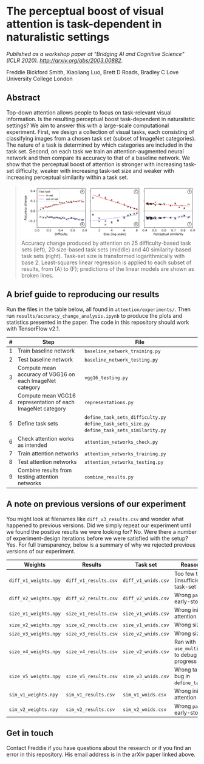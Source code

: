 # The perceptual boost of visual attention is task-dependent in naturalistic settings
*Published as a workshop paper at "Bridging AI and Cognitive Science" (ICLR 2020). http://arxiv.org/abs/2003.00882.*

Freddie Bickford Smith, Xiaoliang Luo, Brett D Roads, Bradley C Love\
University College London

## Abstract
Top-down attention allows people to focus on task-relevant visual information. Is the resulting perceptual boost task-dependent in naturalistic settings? We aim to answer this with a large-scale computational experiment. First, we design a collection of visual tasks, each consisting of classifying images from a chosen task set (subset of ImageNet categories). The nature of a task is determined by which categories are included in the task set. Second, on each task we train an attention-augmented neural network and then compare its accuracy to that of a baseline network. We show that the perceptual boost of attention is stronger with increasing task-set difficulty, weaker with increasing task-set size and weaker with increasing perceptual similarity within a task set.

>![](/results/accuracy_change_plots.png)
>Accuracy change produced by attention on 25 difficulty-based task sets (left), 20 size-based task sets (middle) and 40 similarity-based task sets (right). Task-set size is transformed logarithmically with base 2. Least-squares linear regression is applied to each subset of results, from (A) to (F); predictions of the linear models are shown as broken lines.

## A brief guide to reproducing our results
Run the files in the table below, all found in `attention/experiments/`. Then run `results/accuracy_change_analysis.ipynb` to produce the plots and statistics presented in the paper. The code in this repository should work with TensorFlow v2.1.

\# | Step | File
-|-|-
1 | Train baseline network | `baseline_network_training.py`
2 | Test baseline network | `baseline_network_testing.py`
3 | Compute mean accuracy of VGG16 on each ImageNet category | `vgg16_testing.py`
4 | Compute mean VGG16 representation of each ImageNet category | `representations.py`
5 | Define task sets | `define_task_sets_difficulty.py` `define_task_sets_size.py` `define_task_sets_similarity.py`
6 | Check attention works as intended | `attention_networks_check.py`
7 | Train attention networks | `attention_networks_training.py`
8 | Test attention networks | `attention_networks_testing.py`
9 | Combine results from testing attention networks | `combine_results.py`

## A note on previous versions of our experiment
You might look at filenames like `diff_v3_results.csv` and wonder what happened to previous versions. Did we simply repeat our experiment until we found the positive results we were looking for? No. Were there a number of experiment-design iterations before we were satisfied with the setup? Yes. For full transparency, below is a summary of why we rejected previous versions of our experiment.

Weights | Results | Task set | Reason for rejection
-|-|-|-
`diff_v1_weights.npy` | `diff_v1_results.csv` | `diff_v1_wnids.csv` | Too few task sets (insufficient coverage of task-set difficulty)
`diff_v2_weights.npy` | `diff_v2_results.csv` | `diff_v2_wnids.csv` | Wrong `patience` value for early-stopping criterion
`size_v1_weights.npy` | `size_v1_results.csv` | `size_v1_wnids.csv` | Wrong initialisation for attention weights
`size_v2_weights.npy` | `size_v2_results.csv` | `size_v1_wnids.csv` | Wrong sizes for task sets
`size_v3_weights.npy` | `size_v3_results.csv` | `size_v2_wnids.csv` | Wrong sizes for task sets
`size_v4_weights.npy` | `size_v4_results.csv` | `size_v2_wnids.csv` | Ran with `use_multiprocessing=True` to debug training progress
`size_v5_weights.npy` | `size_v5_results.csv` | `size_v3_wnids.csv` | Wrong task sets due to a bug in `define_task_sets_size.py`
`sim_v1_weights.npy` | `sim_v1_results.csv` | `sim_v1_wnids.csv` | Wrong initialisation for attention weights
`sim_v2_weights.npy` | `sim_v2_results.csv` | `sim_v2_wnids.csv` | Wrong `patience` value for early-stopping criterion

## Get in touch
Contact Freddie if you have questions about the research or if you find an error in this repository. His email address is in the arXiv paper linked above.
